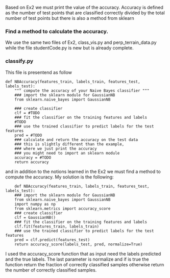 Based on Ex2 we must print the value of the accuracy. Accuracy is defined as the number of test points that are classified correctly divided by the total number of test points but there is also a method from sklearn

### Find a method to calculate the accuracy.
We use the same two files of Ex2, class_vis.py and perp_terrain_data.py while the file studentCode.py is new but is already complete.

### classify.py
This file is presentend as follow
```
def NBAccuracy(features_train, labels_train, features_test, labels_test):
    """ compute the accuracy of your Naive Bayes classifier """
    ### import the sklearn module for GaussianNB
    from sklearn.naive_bayes import GaussianNB

    ### create classifier
    clf = #TODO
    ### fit the classifier on the training features and labels
    #TODO
    ### use the trained classifier to predict labels for the test features
    pred = #TODO
    ### calculate and return the accuracy on the test data
    ### this is slightly different than the example, 
    ### where we just print the accuracy
    ### you might need to import an sklearn module
    accuracy = #TODO
    return accuracy
```
and in addition to the notions learned in the Ex2 we must find a method to compute the accuracy.
My solution is the following:
```
	def NBAccuracy(features_train, labels_train, features_test, labels_test):
    ### import the sklearn module for GaussianNB
    from sklearn.naive_bayes import GaussianNB
    import numpy as np
    from sklearn.metrics import accuracy_score
    ### create classifier
    clf = GaussianNB()
    ### fit the classifier on the training features and labels
    clf.fit(features_train, labels_train)
    ### use the trained classifier to predict labels for the test features
    pred = clf.predict(features_test)
    return accuracy_score(labels_test, pred, normalize=True)
```
I used the accuracy_score function that as input need the labels predicted and the true labels. The last parameter is normalize and if is true the function return the fraction of correctly classified samples otherwise return the number of correctly classified samples.
 

